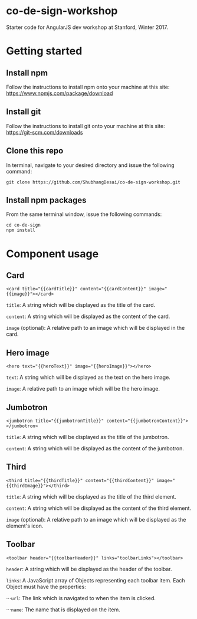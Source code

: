 # co-de-sign-workshop
Starter code for AngularJS dev workshop at Stanford, Winter 2017.

# Getting started
## Install npm
Follow the instructions to install npm onto your machine at this site: https://www.npmjs.com/package/download
## Install git
Follow the instructions to install git onto your machine at this site: https://git-scm.com/downloads
## Clone this repo
In terminal, navigate to your desired directory and issue the following command:

```
git clone https://github.com/ShubhangDesai/co-de-sign-workshop.git
```
## Install npm packages
From the same terminal window, issue the following commands:

```
cd co-de-sign
npm install
```
# Component usage
## Card
```
<card title="{{cardTitle}}" content="{{cardContent}}" image="{{image}}"></card>
```
`title`: A string which will be displayed as the title of the card.

`content`: A string which will be displayed as the content of the card.

`image` (optional): A relative path to an image which will be displayed in the card.
## Hero image
```
<hero text="{{heroText}}" image="{{heroImage}}"></hero>
```
`text`: A string which will be displayed as the text on the hero image.

`image`: A relative path to an image which will be the hero image.
## Jumbotron
```
<jumbotron title="{{jumbotronTitle}}" content="{{jumbotronContent}}"></jumbotron>
```
`title`: A string which will be displayed as the title of the jumbotron.

`content`: A string which will be displayed as the content of the jumbotron.
## Third
```
<third title="{{thirdTitle}}" content="{{thirdContent}}" image="{{thirdImage}}"></third>
```
`title`: A string which will be displayed as the title of the third element.

`content`: A string which will be displayed as the content of the third element.

`image` (optional): A relative path to an image which will be displayed as the element's icon.
## Toolbar
```
<toolbar header="{{toolbarHeader}}" links="toolbarLinks"></toolbar>
```
`header`: A string which will be displayed as the header of the toolbar.

`links`: A JavaScript array of Objects representing each toolbar item. Each Object must have the properties:

⋅⋅⋅`url`: The link which is navigated to when the item is clicked.

⋅⋅⋅`name`: The name that is displayed on the item.
